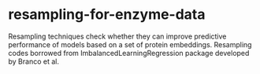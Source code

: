 # resampling-for-enzyme-data
Resampling techniques check whether they can improve predictive performance of models based on a set of protein embeddings. Resampling codes borrowed from ImbalancedLearningRegression package developed by Branco et al. 
